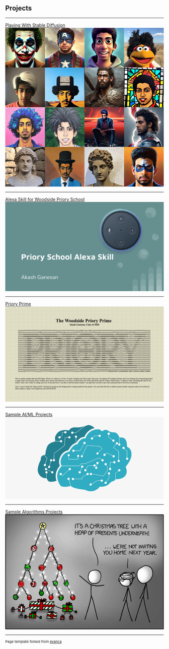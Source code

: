 ## Projects

---

[Playing With Stable Diffusion](https://github.com/AUTOMATIC1111/stable-diffusion-webui/discussions/6643)
[<img src="images/grid.png"/>](https://github.com/AUTOMATIC1111/stable-diffusion-webui/discussions/6643)

---

[Alexa Skill for Woodside Priory School](https://github.com/fibbonacciBear/PrioryAlexa)
[<img src="images/PrioryAlexaImage.png?raw=true"/>](https://github.com/fibbonacciBear/PrioryAlexa)

---
[Priory Prime](https://github.com/fibbonacciBear/ThePrioryPrime)
[<img src="images/ThePrioryPrime.png?raw=true"/>](https://github.com/fibbonacciBear/ThePrioryPrime)

---
[Sample AI/ML Projects](https://github.com/fibbonacciBear/Ai_ML_projects)
[<img src="images/AI_ML_logo.jpg?raw=true"/>](https://github.com/fibbonacciBear/Ai_ML_projects)

---
[Sample Algorithms Projects](http://example.com/)
<img src="images/XKCD_comic.png?raw=true"/>


---
<p style="font-size:11px">Page template forked from <a href="https://github.com/evanca/quick-portfolio">evanca</a></p>

<!-- Remove above link if you don't want to attibute -->
